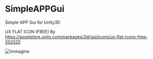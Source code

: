 # SimpleAPPGui
Simple APP Gui for Unity3D


UX FLAT ICON (FREE) By
https://assetstore.unity.com/packages/2d/gui/icons/ux-flat-icons-free-202525

![immagine](https://user-images.githubusercontent.com/1652242/204265631-80adb8a6-0ceb-4371-9992-e035339a0eff.png)
